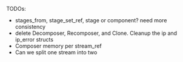 TODOs:
- stages_from, stage_set_ref, stage or component? need more consistency
- delete Decomposer, Recomposer, and Clone. Cleanup the ip and ip_error structs
- Composer memory per stream_ref
- Can we split one stream into two
